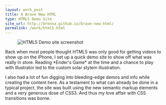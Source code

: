 ```yaml
---
layout: work_post
title: A Brave New HTML
type: HTML5 Demo Site
site_url: http://brenna.github.io/brave-new-html/
permalink: /work/html5.html
---
```

<figure class="responsive-site">
    <img src="{% asset_path work/html5.jpg %}" alt="HTML5 Demo site screenshot"/>
</figure>
Back when most people thought HTML5 was only good for getting videos to show up on the iPhone, I set up a quick demo site to show off what was really in store. Reading *Ender's Game* at the time and a chance to play with Illustrator led to the custom solar stytem illustration. 

I also had a lot of fun digging into bleeding-edge demos and info while creating the content here. As a testament to what can already be done in a typical project, the site was built using the new semantic markup elements and a very generous dose of CSS3. And thus my love affair with CSS transitions was borne.	